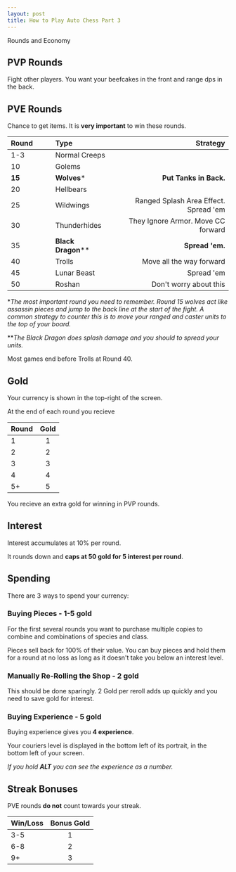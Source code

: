 ```yaml
---
layout: post
title: How to Play Auto Chess Part 3
---
```


Rounds and Economy

## PVP Rounds

Fight other players. You want your beefcakes in the front and range dps in the back.

## PVE Rounds

Chance to get items. It is **very important** to win these rounds.

| Round⠀⠀⠀         |Type⠀⠀⠀  | ⠀⠀⠀⠀⠀⠀⠀⠀⠀⠀⠀⠀Strategy |
| ------------- |:---------------------|----------------------:|
| 1-3           | Normal Creeps         |
| 10            | Golems                |
| **15**            | **Wolves***           | **Put Tanks in Back.**
| 20            | Hellbears             |
| 25            | Wildwings             | Ranged Splash Area Effect. Spread 'em
| 30            | Thunderhides          | They Ignore Armor. Move CC forward
| 35            | **Black Dragon****    | **Spread 'em.**
| 40            | Trolls                | Move all the way forward
| 45            | Lunar Beast           | Spread 'em
| 50            | Roshan                | Don't worry about this

**The most important round you need to remember. Round 15 wolves act like assassin pieces and jump to the back line at the start of the fight. A common strategy to counter this is to move your ranged and caster units to the top of your board.*

***The Black Dragon does splash damage and you should to spread your units.*

Most games end before Trolls at Round 40.

## Gold

Your currency is shown in the top-right of the screen. 

At the end of each round you recieve

| Round         | Gold  |
| ------------- |:-----:|
| 1             | 1     |
| 2             | 2     |
| 3             | 3     |
| 4             | 4     |
| 5+            | 5     |

You recieve an extra gold for winning in PVP rounds.

## Interest

Interest accumulates at 10% per round. 

It rounds down and **caps at 50 gold for 5 interest per round**.

## Spending

There are 3 ways to spend your currency:
### Buying Pieces - 1-5 gold

For the first several rounds you want to purchase multiple copies to combine and combinations of species and class.

Pieces sell back for 100% of their value. You can buy pieces and hold them for a round at no loss as long as it doesn't take you below an interest level.

### Manually Re-Rolling the Shop - 2 gold

This should be done sparingly. 2 Gold per reroll adds up quickly and you need to save gold for interest.

### Buying Experience - 5 gold

Buying experience gives you **4 experience**. 

Your couriers level is displayed in the bottom left of its portrait, in the bottom left of your screen.

*If you hold **ALT** you can see the experience as a number.*


## Streak Bonuses

PVE rounds **do not** count towards your streak.

| Win/Loss      | Bonus Gold |
| ------------- |:-----:|
| 3-5           | 1     |
| 6-8           | 2     |
| 9+            | 3     |

